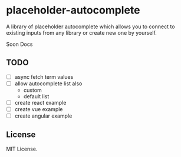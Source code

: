 # placeholder-autocomplete
A library of placeholder autocomplete which allows you to connect to existing inputs from any library or create new one by yourself.

Soon Docs

## TODO
- [ ] async fetch term values
- [ ] allow autocomplete list also
    - custom
    - default list
- [ ] create react example
- [ ] create vue example
- [ ] create angular example

## License 
MIT License.
